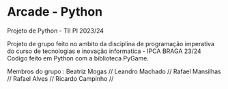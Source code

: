 # Arcade - Python
 Projeto de Python - TII PI 2023/24

 Projeto de grupo feito no ambito da disciplina de programação imperativa do curso de tecnologias e inovação informatica - IPCA BRAGA 23/24
 Codigo feito em Python com a biblioteca PyGame.

 Membros do grupo : 
 Beatriz Mogas //
 Leandro Machado //
 Rafael Mansilhas //
 Rafael Alves  //
 Ricardo Campinho //


